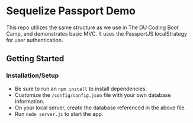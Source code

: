 # Sequelize Passport Demo
This repo utilizes the same structure as we use in The DU Coding Boot Camp, and demonstrates basic MVC. It uses the PassportJS localStrategy for user authentication.

## Getting Started

### Installation/Setup

* Be sure to run an `npm install` to install dependencies.
* Customize the `/config/config.json` file with your own database information. 
* On your local server, create the database referenced in the above file.
* Run `node server.js` to start the app.